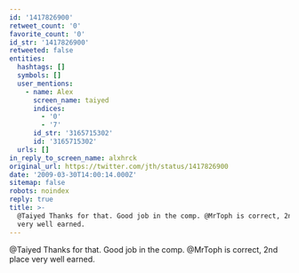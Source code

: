 ```yaml
---
id: '1417826900'
retweet_count: '0'
favorite_count: '0'
id_str: '1417826900'
retweeted: false
entities:
  hashtags: []
  symbols: []
  user_mentions:
    - name: Alex
      screen_name: taiyed
      indices:
        - '0'
        - '7'
      id_str: '3165715302'
      id: '3165715302'
  urls: []
in_reply_to_screen_name: alxhrck
original_url: https://twitter.com/jth/status/1417826900
date: '2009-03-30T14:00:14.000Z'
sitemap: false
robots: noindex
reply: true
title: >-
  @Taiyed Thanks for that. Good job in the comp. @MrToph is correct, 2nd place
  very well earned.
---
```


@Taiyed Thanks for that. Good job in the comp. @MrToph is correct, 2nd place very well earned.